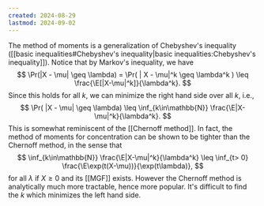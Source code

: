 ```yaml
---
created: 2024-08-29
lastmod: 2024-09-02
---
```


The method of moments is a generalization of Chebyshev's inequality ([[basic inequalities#Chebyshev's inequality|basic inequalities:Chebyshev's inequality]]). Notice that by Markov's inequality, we have 
$$
\Pr(|X - \mu| \geq \lambda) = \Pr( | X - \mu|^k \geq \lambda^k ) \leq \frac{\E[|X-\mu|^k]}{\lambda^k}.
$$
Since this holds for all $k$, we can minimize the right hand side over all $k$, i.e., 
$$
\Pr( |X - \mu| \geq \lambda) \leq \inf_{k\in\mathbb{N}} \frac{\E|X-\mu|^k}{\lambda^k}.
$$
This is somewhat reminiscent of the [[Chernoff method]]. In fact, the method of moments for concentration can be shown to be tighter than the Chernoff method, in the sense that 
$$
\inf_{k\in\mathbb{N}} \frac{\E|X-\mu|^k}{\lambda^k} \leq \inf_{t> 0} \frac{\E\exp(t(X-\mu))}{\exp(t\lambda)},
$$
for all $\lambda$ if $X\geq 0$ and its [[MGF]] exists.  However the Chernoff method is analytically much more tractable, hence more popular. It's difficult to find the $k$ which minimizes the left hand side. 

